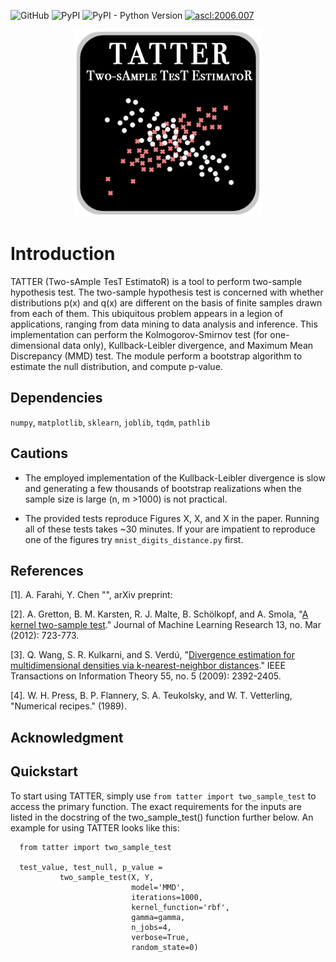 ![GitHub](https://img.shields.io/github/license/afarahi/tatter)
![PyPI](https://img.shields.io/pypi/v/tatter)
![PyPI - Python Version](https://img.shields.io/pypi/pyversions/tatter)
<a href="http://ascl.net/2006.007"><img src="https://img.shields.io/badge/ascl-2006.007-blue.svg?colorB=262255" alt="ascl:2006.007" /></a>

<p align="center">
  <img src="logo.png" width="300" title="logo">
</p>

# Introduction

TATTER (Two-sAmple TesT EstimatoR) is a tool to perform two-sample hypothesis test.
 The two-sample hypothesis test is concerned with whether distributions
 p(x) and q(x) are different on the basis of finite samples drawn from each
 of them. This ubiquitous problem appears in a legion of applications,
 ranging from data mining to data analysis and inference.
 This implementation can perform the Kolmogorov-Smirnov test
 (for one-dimensional data only), Kullback-Leibler divergence,
 and Maximum Mean Discrepancy (MMD) test. The module perform a bootstrap
 algorithm to estimate the null distribution, and compute p-value.

## Dependencies

`numpy`, `matplotlib`, `sklearn`, `joblib`, `tqdm`, `pathlib`

## Cautions

- The employed implementation of the Kullback-Leibler divergence is slow
 and generating a few thousands of bootstrap realizations when the
 sample size is large (n, m >1000) is not practical.

- The provided tests reproduce Figures X, X, and X in the paper. Running
all of these tests takes ~30 minutes. If your are impatient to reproduce
one of the figures try `mnist_digits_distance.py` first.

## References

[1]. A. Farahi, Y. Chen "[]()", arXiv preprint:

[2]. A. Gretton, B. M. Karsten, R. J. Malte, B. Schölkopf, and A. Smola,
 "[A kernel two-sample test](http://www.jmlr.org/papers/v13/gretton12a.html)."
  Journal of Machine Learning Research 13, no. Mar (2012): 723-773.

[3]. Q. Wang, S. R. Kulkarni, and S. Verdú,
"[Divergence estimation for multidimensional densities via k-nearest-neighbor distances](https://ieeexplore.ieee.org/abstract/document/4839047)."
 IEEE Transactions on Information Theory 55, no. 5 (2009): 2392-2405.

[4]. W. H. Press, B. P. Flannery, S. A. Teukolsky, and W. T. Vetterling,
 "Numerical recipes." (1989).


## Acknowledgment


## Quickstart

To start using TATTER, simply use `from tatter import two_sample_test` to
access the primary function. The exact requirements for the inputs are
listed in the docstring of the two_sample_test() function further below.
An example for using TATTER looks like this:

      from tatter import two_sample_test

      test_value, test_null, p_value =
               two_sample_test(X, Y,
                               model='MMD',
                               iterations=1000,
                               kernel_function='rbf',
                               gamma=gamma,
                               n_jobs=4,
                               verbose=True,
                               random_state=0)

